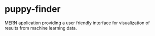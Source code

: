# puppy-finder
MERN application providing a user friendly interface for visualization of results from machine learning data.
